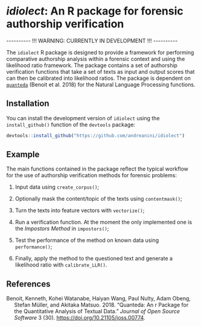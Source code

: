 
<!-- README.md is generated from README.Rmd. Please edit that file -->

# *idiolect*: An R package for forensic authorship verification

<!-- badges: start -->
<!-- badges: end -->

---------- !!! WARNING: CURRENTLY IN DEVELOPMENT !!! ----------

The `idiolect` R package is designed to provide a framework for
performing comparative authorship analysis within a forensic context and
using the likelihood ratio framework. The package contains a set of
authorship verification functions that take a set of texts as input and
output scores that can then be calibrated into likelihood ratios. The
package is dependent on [`quanteda`](https://quanteda.io) (Benoit et al.
2018) for the Natural Language Processing functions.

## Installation

You can install the development version of `idiolect` using the
`install_github()` function of the `devtools` package:

``` r
devtools::install_github("https://github.com/andreanini/idiolect")
```

## Example

The main functions contained in the package reflect the typical workflow
for the use of authorship verification methods for forensic problems:

1.  Input data using `create_corpus()`;

2.  Optionally mask the content/topic of the texts using
    `contentmask()`;

3.  Turn the texts into feature vectors with `vectorize()`;

4.  Run a verification function. At the moment the only implemented one
    is the *Impostors Method* in `impostors()`;

5.  Test the performance of the method on known data using
    `performance()`;

6.  Finally, apply the method to the questioned text and generate a
    likelihood ratio with `calibrate_LLR()`.

## References

<div id="refs" class="references csl-bib-body hanging-indent">

<div id="ref-benoit2018" class="csl-entry">

Benoit, Kenneth, Kohei Watanabe, Haiyan Wang, Paul Nulty, Adam Obeng,
Stefan Müller, and Akitaka Matsuo. 2018. “Quanteda: An r Package for the
Quantitative Analysis of Textual Data.” *Journal of Open Source
Software* 3 (30). <https://doi.org/10.21105/joss.00774>.

</div>

</div>
